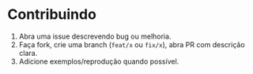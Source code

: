 # Contribuindo

1. Abra uma issue descrevendo bug ou melhoria.
2. Faça fork, crie uma branch (`feat/x` ou `fix/x`), abra PR com descrição clara.
3. Adicione exemplos/reprodução quando possível.
